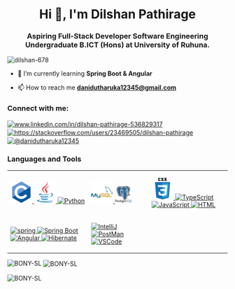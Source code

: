 <h1 align="center">Hi 👋, I'm Dilshan Pathirage</h1>
<h3 align="center">Aspiring Full-Stack Developer Software Engineering Undergraduate B.ICT (Hons) at University of Ruhuna.</h3>

<p align="left"> <img src="https://komarev.com/ghpvc/?username=dilshan-678&label=Profile%20views&color=0e75b6&style=flat" alt="dilshan-678" /> </p>

- 🌱 I’m currently learning **Spring Boot & Angular**

- 📫 How to reach me **danidutharuka12345@gmail.com**
  
<h3 align="left">Connect with me:</h3>
<p align="left">
<a href="https://www.linkedin.com/in/dilshan-pathirage-536829317/" target="blank"><img align="center" src="https://raw.githubusercontent.com/rahuldkjain/github-profile-readme-generator/master/src/images/icons/Social/linked-in-alt.svg" alt="www.linkedin.com/in/dilshan-pathirage-536829317" height="30" width="40" /></a>
<a href="https://stackoverflow.com/users/23469505/dilshan-pathirage?tab=profile" target="blank"><img align="center" src="https://raw.githubusercontent.com/rahuldkjain/github-profile-readme-generator/master/src/images/icons/Social/stack-overflow.svg" alt="https://stackoverflow.com/users/23469505/dilshan-pathirage" height="30" width="40" /></a>
<a href="https://medium.com/@danidutharuka12345" target="blank"><img align="center" src="https://raw.githubusercontent.com/rahuldkjain/github-profile-readme-generator/master/src/images/icons/Social/medium.svg" alt="@danidutharuka12345" height="30" width="40" /></a>
</p>

<h3>Languages and Tools</h3>
<table>
  <tr>
    <td>
      <p align="left">
        <a href="https://www.cprogramming.com/" target="_blank" rel="noreferrer"> 
          <img src="https://raw.githubusercontent.com/devicons/devicon/master/icons/c/c-original.svg" alt="C" width="50" height="50"/> 
        </a>
        <a href="https://www.java.com" target="_blank" rel="noreferrer"> 
          <img src="https://raw.githubusercontent.com/devicons/devicon/master/icons/java/java-original.svg" alt="Java" width="50" height="50"/> 
        </a>
        <a href="https://www.python.org/" target="_blank" rel="noreferrer"> 
          <img src="https://upload.wikimedia.org/wikipedia/commons/thumb/c/c3/Python-logo-notext.svg/800px-Python-logo-notext.svg.png" alt="Python" width="50" height="50"/> 
        </a>
      </p>
    </td>
    <td>
      <p align="left">
        <a href="https://www.mysql.com/" target="_blank" rel="noreferrer"> 
          <img src="https://raw.githubusercontent.com/devicons/devicon/master/icons/mysql/mysql-original-wordmark.svg" alt="MySQL" width="50" height="50"/> 
        </a>
        <a href="https://www.postgresql.org" target="_blank" rel="noreferrer"> 
          <img src="https://raw.githubusercontent.com/devicons/devicon/master/icons/postgresql/postgresql-original-wordmark.svg" alt="postgresql" width="40" height="40"/> 
        </a>
      </p>
    </td>
        <td>
      <p align="left">
        <a href="https://www.w3schools.com/css/" target="_blank" rel="noreferrer"> 
          <img src="https://raw.githubusercontent.com/devicons/devicon/master/icons/css3/css3-original-wordmark.svg" alt="CSS3" width="50" height="50"/> 
        </a>
        <a href="https://www.typescriptlang.org/" target="_blank" rel="noreferrer"> 
          <img src="https://upload.wikimedia.org/wikipedia/commons/thumb/4/4c/Typescript_logo_2020.svg/2048px-Typescript_logo_2020.svg.png" alt="TypeScript" width="50" height="50"/> 
        </a>
        <a href="https://www.w3schools.com/js/" target="_blank" rel="noreferrer"> 
          <img src="https://upload.wikimedia.org/wikipedia/commons/thumb/9/99/Unofficial_JavaScript_logo_2.svg/1200px-Unofficial_JavaScript_logo_2.svg.png" alt="JavaScript" width="50" height="50"/> 
        </a>
        <a href="https://www.w3schools.com/html/" target="_blank" rel="noreferrer"> 
          <img src="https://cdn.pixabay.com/photo/2017/08/05/11/16/logo-2582748_1280.png" alt="HTML" width="50" height="50"/> 
        </a>
      </p>
    </td>
  </tr>

  <tr>
    <td>
      <p align="left">
        <a href="https://spring.io/" target="_blank" rel="noreferrer"> 
          <img src="https://www.vectorlogo.zone/logos/springio/springio-icon.svg" alt="spring" width="40" height="40"/> 
        </a>
        <a href="https://spring.io/projects/spring-boot" target="_blank" rel="noreferrer"> 
          <img src="https://dz2cdn1.dzone.com/storage/temp/12434118-spring-boot-logo.png" alt="Spring Boot" width="55" height="50"/> 
        </a>
        <a href="https://angular.io/guide/styleguide" target="_blank" rel="noreferrer"> 
          <img src="https://upload.wikimedia.org/wikipedia/commons/thumb/c/cf/Angular_full_color_logo.svg/2048px-Angular_full_color_logo.svg.png" alt="Angular" width="50" height="50"/> 
        </a>
        <a href="https://hibernate.org" target="_blank" rel="noreferrer"> 
          <img src="https://pbs.twimg.com/profile_images/914842431748739072/66NFe2g3_400x400.jpg" alt="Hibernate" width="50" height="50"/> 
        </a>
      </p>
    </td>
        <td>
      <p align="left">
        <a href="https://www.jetbrains.com/idea/" target="_blank" rel="noreferrer"> 
          <img src="https://encrypted-tbn0.gstatic.com/images?q=tbn:ANd9GcRbG4GwZSY7l6VETT2hiCGaq-42TcTfSu-Xgg&s" alt="IntelliJ" width="50" height="50"/> 
        </a>
        <a href="https://www.postman.com/" target="_blank" rel="noreferrer"> 
          <img src="https://www.svgrepo.com/show/354202/postman-icon.svg" alt="PostMan" width="50" height="50"/> 
        </a>
        <a href="https://code.visualstudio.com" target="_blank" rel="noreferrer"> 
          <img src="https://carleton.ca/scs/wp-content/uploads/vscode-1.png" alt="VSCode" width="50" height="50"/> 
        </a>
      </p>
    </td>
  </tr>
</table>



<p><img align="left" src="https://github-readme-stats.vercel.app/api/top-langs?username=BONY-SL&show_icons=true&locale=en&layout=compact" alt="BONY-SL" /></p>

<p>&nbsp;<img align="center" src="https://github-readme-stats.vercel.app/api?username=BONY-SL&show_icons=true&locale=en" alt="BONY-SL" /></p>

<p><img align="center" src="https://github-readme-streak-stats.herokuapp.com/?username=BONY-SL&show_icons=true&locale=en" alt="BONY-SL" /></p>
